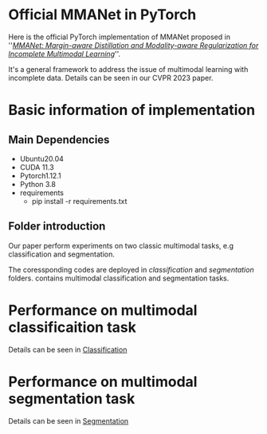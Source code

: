 # Official MMANet in PyTorch
Here is the official PyTorch implementation of MMANet proposed in ''*[MMANet: Margin-aware Distillation and Modality-aware Regularization for Incomplete Multimodal Learning](http://openaccess.thecvf.com/content/CVPR2023/html/Wei_MMANet_Margin-Aware_Distillation_and_Modality-Aware_Regularization_for_Incomplete_Multimodal_Learning_CVPR_2023_paper.html)*''. 

It's a general framework to address the issue of multimodal learning with incomplete data. Details can be seen in our CVPR 2023 paper.


# Basic information of implementation

## Main Dependencies
- Ubuntu20.04
- CUDA 11.3
- Pytorch1.12.1
- Python 3.8
- requirements
  - pip install -r requirements.txt

## Folder introduction
Our paper perform experiments on two classic multimodal tasks, e.g classification and segmentation.

The coressponding codes are deployed in *classification* and *segmentation* folders.
contains multimodal classification and segmentation tasks.

# Performance on multimodal classificaition task
Details can be seen in [Classification](https://github.com/shicaiwei123/MMANet/blob/main/classification/ReadMe.md)

# Performance on multimodal segmentation task
Details can be seen in [Segmentation](https://github.com/shicaiwei123/MMANet/blob/main/segmentation/ReadMe.md)
